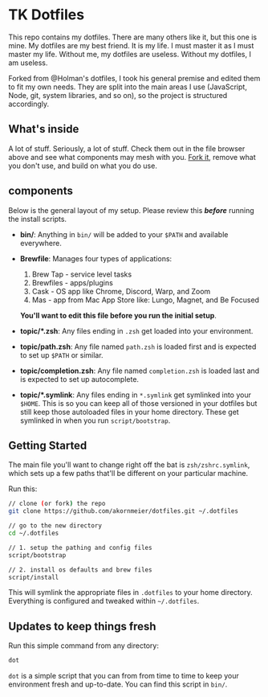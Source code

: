 # TK Dotfiles

This repo contains my dotfiles. There are many others like it, but this one is mine. My dotfiles are my best friend. It is my life. I must master it as I must master my life. Without me, my dotfiles are useless. Without my dotfiles, I am useless.

Forked from @Holman's dotfiles, I took his general premise and edited them to fit my own needs.
They are split into the main areas I use (JavaScript, Node, git, system libraries, and so on), so the project is structured accordingly.

## What's inside

A lot of stuff. Seriously, a lot of stuff. Check them out in the file browser
above and see what components may mesh with you.
[Fork it](https://github.com/akornmeier/dotfiles/fork), remove what you don't
use, and build on what you do use.

## components

Below is the general layout of my setup. Please review this _**before**_
running the install scripts.

- **bin/**: Anything in `bin/` will be added to your `$PATH` and 
  available everywhere.
- **Brewfile**: Manages four types of applications:

  1. Brew Tap - service level tasks
  2. Brewfiles - apps/plugins
  3. Cask - OS app like Chrome, Discord, Warp, and Zoom
  4. Mas - app from Mac App Store like: Lungo, Magnet, and Be Focused
  
  **You'll want to edit this file before you run the initial setup**.
  
- **topic/\*.zsh**: Any files ending in `.zsh` get loaded into your
  environment.
- **topic/path.zsh**: Any file named `path.zsh` is loaded first and is
  expected to set up `$PATH` or similar.
- **topic/completion.zsh**: Any file named `completion.zsh` is loaded
  last and is expected to set up autocomplete.
- **topic/\*.symlink**: Any files ending in `*.symlink` get symlinked into
  your `$HOME`. This is so you can keep all of those versioned in your dotfiles
  but still keep those autoloaded files in your home directory. These get
  symlinked in when you run `script/bootstrap`.

## Getting Started

The main file you'll want to change right off the bat is `zsh/zshrc.symlink`,
which sets up a few paths that'll be different on your particular machine.

Run this:

```sh
// clone (or fork) the repo
git clone https://github.com/akornmeier/dotfiles.git ~/.dotfiles

// go to the new directory
cd ~/.dotfiles

// 1. setup the pathing and config files
script/bootstrap

// 2. install os defaults and brew files
script/install
```

This will symlink the appropriate files in `.dotfiles` to your home directory.
Everything is configured and tweaked within `~/.dotfiles`.

## Updates to keep things fresh

Run this simple command from any directory:

```sh
dot
```

`dot` is a simple script that you can from from time to time to keep your 
environment fresh and up-to-date. You can find this script in `bin/`.
